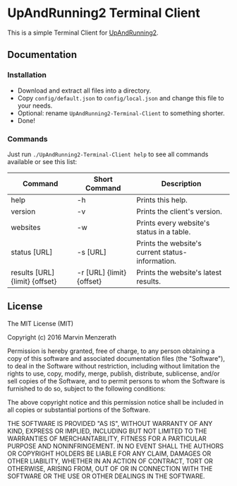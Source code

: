 # UpAndRunning2 Terminal Client
This is a simple Terminal Client for [UpAndRunning2](https://github.com/MarvinMenzerath/UpAndRunning2).

## Documentation

### Installation
* Download and extract all files into a directory.
* Copy `config/default.json` to `config/local.json` and change this file to your needs.
* Optional: rename `UpAndRunning2-Terminal-Client` to something shorter.
* Done!

### Commands
Just run `./UpAndRunning2-Terminal-Client help` to see all commands available or see this list:

Command                        | Short Command             | Description
-------------------------------|---------------------------|-------------------------------------------------
help                           | -h                        | Prints this help.
version                        | -v                        | Prints the client's version.
websites                       | -w                        | Prints every website's status in a table.
status [URL]                   | -s [URL]                  | Prints the website's current status-information.
results [URL] {limit} {offset} | -r [URL] {limit} {offset} | Prints the website's latest results.

## License
The MIT License (MIT)

Copyright (c) 2016 Marvin Menzerath

Permission is hereby granted, free of charge, to any person obtaining a copy of this software and associated documentation files (the "Software"), to deal in the Software without restriction, including without limitation the rights to use, copy, modify, merge, publish, distribute, sublicense, and/or sell copies of the Software, and to permit persons to whom the Software is furnished to do so, subject to the following conditions:

The above copyright notice and this permission notice shall be included in all copies or substantial portions of the Software.

THE SOFTWARE IS PROVIDED "AS IS", WITHOUT WARRANTY OF ANY KIND, EXPRESS OR IMPLIED, INCLUDING BUT NOT LIMITED TO THE WARRANTIES OF MERCHANTABILITY, FITNESS FOR A PARTICULAR PURPOSE AND NONINFRINGEMENT. IN NO EVENT SHALL THE AUTHORS OR COPYRIGHT HOLDERS BE LIABLE FOR ANY CLAIM, DAMAGES OR OTHER LIABILITY, WHETHER IN AN ACTION OF CONTRACT, TORT OR OTHERWISE, ARISING FROM, OUT OF OR IN CONNECTION WITH THE SOFTWARE OR THE USE OR OTHER DEALINGS IN THE SOFTWARE.
